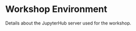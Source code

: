 Workshop Environment
====================

Details about the JupyterHub server used for the workshop.
